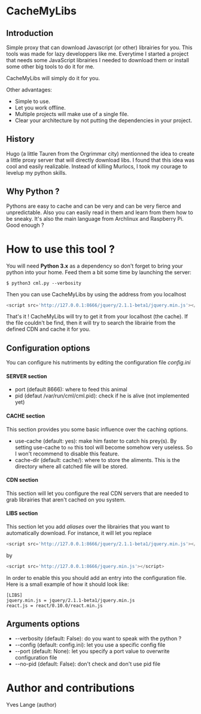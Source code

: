 CacheMyLibs
===========

Introduction
------------
Simple proxy that can download Javascript (or other) librairies for you.
This tools was made for lazy developpers like me. Everytime I started a project
that needs some JavaScript librairies I needed to download them or install some
other big tools to do it for me.

CacheMyLibs will simply do it for you.

Other advantages:
- Simple to use.
- Let you work offline.
- Multiple projects will make use of a single file.
- Clear your architecture by not putting the dependencies in your project.


History
-------
Hugo (a little Tauren from the Orgrimmar city) mentionned the idea to create
a little proxy server that will directly download libs. I found that this idea
was cool and easily realizable. Instead of killing Murlocs,
I took my courage to levelup my python skills.


Why Python ?
------------
Pythons are easy to cache and can be very and can be very fierce and unpredictable.
Also you can easily read in them and learn from them how to be sneaky. It's also
the main language from Archlinux and Raspberry Pi. Good enough ?


How to use this tool ?
======================
You will need **Python 3.x** as a dependency so don't forget to bring your
python into your home. Feed them a bit some time by launching the server:

```shell
$ python3 cml.py --verbosity
```

Then you can use CacheMyLibs by using the address from you localhost
```javascript
<script src='http://127.0.0.1:8666/jquery/2.1.1-beta1/jquery.min.js'></script>
```

That's it ! CacheMyLibs will try to get it from your localhost (the cache). If the
file couldn't be find, then it will try to search the librairie from the defined
CDN and cache it for you.

Configuration options
---------------------
You can configure his nutriments by editing the configuration file *config.ini*

#### SERVER section
* port (default 8666): where to feed this animal
* pid (defaut /var/run/cml/cml.pid): check if he is alive (not implemented yet)

#### CACHE section
This section provides you some basic influence over the caching options.
* use-cache (default: yes): make him faster to catch his prey(s). By setting use-cache to `no` this tool will become somehow very useless. So I won't recommend to disable this feature.
* cache-dir (default: cache/): where to store the aliments. This is the directory where all catched file will be stored.

#### CDN section
This section will let you configure the real CDN servers that are needed to grab librairies that aren't cached
on you system.

#### LIBS section
This section let you add *aliases* over the librairies that you want
to automatically download. For instance, it will let you replace
```javascript
<script src='http://127.0.0.1:8666/jquery/2.1.1-beta1/jquery.min.js'></script>
```
by
```javascript
<script src='http://127.0.0.1:8666/jquery.min.js'></script>
```
In order to enable this you should add an entry into the configuration file. Here is a small
example of how it should look like:

```config
[LIBS]
jquery.min.js = jquery/2.1.1-beta1/jquery.min.js
react.js = react/0.10.0/react.min.js
```

Arguments options
-----------------
* --verbosity (default: False): do you want to speak with the python ?
* --config (default: config.ini): let you use a specific config file
* --port (default: None): let you specify a port value to overwrite configuration file
* --no-pid (default: False): don't check and don't use pid file

Author and contributions
=======================
Yves Lange (author)


